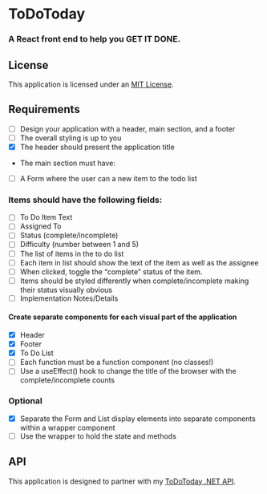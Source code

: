 # ToDoToday
### A React front end to help you GET IT DONE.

## License
This application is licensed under an [MIT License](https://github.com/mcbarnhart/ToDoTodayReact/blob/master/LICENSE).

## Requirements
- [ ] Design your application with a header, main section, and a footer
- [ ] The overall styling is up to you
- [x] The header should present the application title
- The main section must have:
- [ ] A Form where the user can a new item to the todo list
### Items should have the following fields:
- [ ] To Do Item Text
- [ ] Assigned To
- [ ] Status (complete/incomplete)
- [ ] Difficulty (number between 1 and 5)
- [ ] The list of items in the to do list
- [ ] Each item in list should show the text of the item as well as the assignee
- [ ] When clicked, toggle the “complete” status of the item.
- [ ] Items should be styled differently when complete/incomplete making their status visually obvious
- [ ] Implementation Notes/Details
#### Create separate components for each visual part of the application
- [x] Header
- [x] Footer
- [x] To Do List
- [ ] Each function must be a function component (no classes!)
- [ ] Use a useEffect() hook to change the title of the browser with the complete/incomplete counts
### Optional
- [x] Separate the Form and List display elements into separate components within a wrapper component
- [ ] Use the wrapper to hold the state and methods

## API
This application is designed to partner with my [ToDoToday .NET API](https://github.com/mcbarnhart/ToDoTodayAPI).
